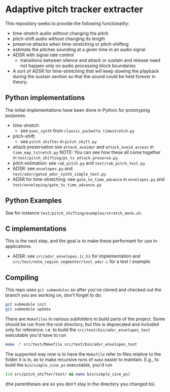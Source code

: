 # Adaptive pitch tracker extracter

This repository seeks to provide the following functionality:

- time-stretch audio without changing the pitch
- pitch-shift audio without changing its length
- preserve attacks when time-stretching or pitch-shifting
- estimate the pitches sounding at a given time in an audio signal
- ADSR with signal rate control
    - transitions between silence and attack or sustain and release need not happen only on audio processing block boundaries
- A sort of ADSR for time-stretching that will keep slowing the playback
  during the sustain section so that the sound could be held forever in
  theory.

## Python implementations

The initial implementations have been done in Python for prototyping purposes.

- time-stretch:
    - see `pvoc_synth` from `classic_puckette_timestretch.py`
- pitch-shift:
    - see `pitch_shifter` in `pitch_shift.py`
- attack preservation
    see `attack_avoider` and `attack_avoid_access` in `time_map_tstretch.py`
NOTE: You can see how these all come together in
`test/pitch_shifting/ps_ts_attack_preserve.py`
- pitch estimation:
    see `rab_pitch.py` and `test/rab_pitch_test.py`
- ADSR:
    see `envelopes.py` and `test/adsr/gated_adsr_synth_simple_test.py`
- ADSR for time-stretching:
    see `gate_to_time_advance` in `envelopes.py` and
    `test/enveloping/gate_to_time_advance.py`

## Python Examples

See for instance `test/pitch_shifting/examples/stretch_monk.sh`.

## C implementations

This is the next step, and the goal is to make these performant for use in
applications.

- ADSR:
    see `src/adsr_envelopes.{c,h}` for implementation and
    `src/test/note_region_segmenter/test_adsr.c` for a test / example.

## Compiling

This repo uses `git submodules` so after you've cloned and checked out the
branch you are working on, don't forget to do:

```bash
git submodule init
git submodule update
```

There are `Makefiles` in various subfolders to build parts of the project. Some
should be run from the root directory, but this is deprecated and included only
for reference: i.e. to build the `src/test/bin/adsr_envelopes_test` executable
you'd have to run

```bash
make -f src/test/Makefile src/test/bin/adsr_envelopes_test
```

The supported way now is to have the `Makefile` refer to files relative to the
folder it is in, as to make recursive runs of `make` easier to maintain. E.g.,
to build the `bin/simple_sine_ps` executable, you'd run

```bash
(cd src/pitch_shifter/test/ && make bin/simple_sine_ps)
```

(the parentheses are so you don't stay in the directory you changed to).
